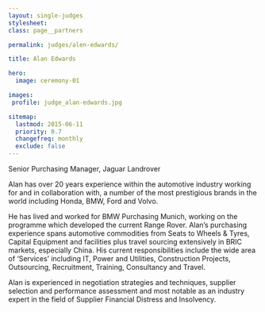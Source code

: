 ```yaml
---
layout: single-judges
stylesheet:
class: page__partners

permalink: judges/alen-edwards/

title: Alan Edwards

hero:
  image: ceremony-01

images:
 profile: judge_alan-edwards.jpg

sitemap:
  lastmod: 2015-06-11
  priority: 0.7
  changefreq: monthly
  exclude: false
---
```


Senior Purchasing Manager, Jaguar Landrover

Alan has over 20 years experience within the automotive industry working for and in collaboration with, a number of the most prestigious brands in the world including Honda, BMW, Ford and Volvo.

He has lived and worked for BMW Purchasing Munich, working on the programme which developed the current Range Rover. Alan&rsquo;s purchasing experience spans automotive commodities from Seats to Wheels &amp; Tyres, Capital Equipment and facilities plus travel sourcing extensively in BRIC markets, especially China. His current responsibilities include the wide area of ‘Services’ including IT, Power and Utilities, Construction Projects, Outsourcing, Recruitment, Training, Consultancy and Travel.

Alan is experienced in negotiation strategies and techniques, supplier selection and performance assessment and most notable as an industry expert in the field of Supplier Financial Distress and Insolvency.
